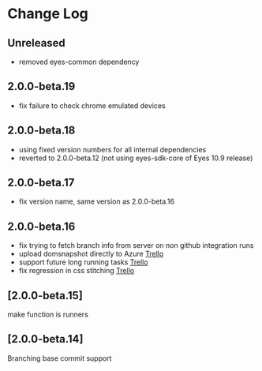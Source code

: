 # Change Log

## Unreleased 

- removed eyes-common dependency

## 2.0.0-beta.19

- fix failure to check chrome emulated devices 

## 2.0.0-beta.18

- using fixed version numbers    for all internal dependencies
- reverted to 2.0.0-beta.12 (not using eyes-sdk-core of Eyes 10.9 release)

## 2.0.0-beta.17

- fix version name, same version as 2.0.0-beta.16

## 2.0.0-beta.16

- fix trying to fetch branch info from server on non github integration runs
- upload domsnapshot directly to Azure [Trello](https://trello.com/c/ZCLJo8Fy/241-upload-dom-directly-to-azure)
- support future long running tasks [Trello](https://trello.com/c/60Rm4xXG/240-support-future-long-running-tasks)
- fix regression in css stitching [Trello](https://trello.com/c/dp5IIoFw/235-css-stitching-regression-in-41533)

## [2.0.0-beta.15]

make function is runners

## [2.0.0-beta.14]

Branching base commit support
